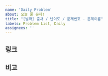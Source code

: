 ```yaml
---
name: 'Daily Problem'
about: 오늘 풀 문제!
title: "[날짜] 출처 / 난이도 / 문제번호 - 문제이름"
labels: Problem List, Daily
assignees: ''
---
```


<!-- 타이틀의 [날짜, 출처, 난이도, 문제번호 - 문제이름] 영역을 알맞게 수정해주세요 -->
<!-- e.g. [2020.10.05] 백준 / 실버 4 / 10816 - 숫자카드 2 -->
## 링크
<!-- 문제로 이동할 수 있는 링크를 작성해주세요 -->

## 비고
<!-- 추가적인 논의, 정보 제공이 필요하다면 작성해주세요  -->
